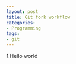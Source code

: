 ```yaml
---
layout: post
title: Git fork workflow
categories:
- Programming
tags:
- git
---
```



1.Hello world
